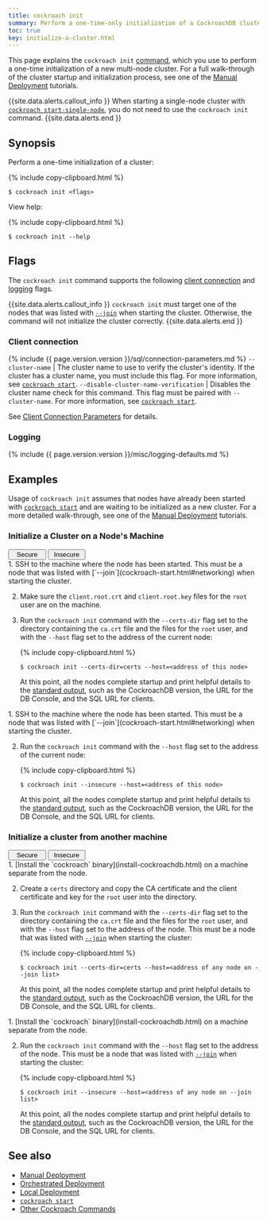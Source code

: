 ```yaml
---
title: cockroach init
summary: Perform a one-time-only initialization of a CockroachDB cluster.
toc: true
key: initialize-a-cluster.html
---
```


This page explains the `cockroach init` [command](cockroach-commands.html), which you use to perform a one-time initialization of a new multi-node cluster. For a full walk-through of the cluster startup and initialization process, see one of the [Manual Deployment](manual-deployment.html) tutorials.

{{site.data.alerts.callout_info }}
When starting a single-node cluster with [`cockroach start-single-node`](cockroach-start-single-node.html), you do not need to use the `cockroach init` command.
{{site.data.alerts.end }}

## Synopsis

Perform a one-time initialization of a cluster:

{% include copy-clipboard.html %}
~~~ shell
$ cockroach init <flags>
~~~

View help:

{% include copy-clipboard.html %}
~~~ shell
$ cockroach init --help
~~~

## Flags

The `cockroach init` command supports the following [client connection](#client-connection) and [logging](#logging) flags.

{{site.data.alerts.callout_info }}
`cockroach init` must target one of the nodes that was listed with [`--join`](cockroach-start.html#networking) when starting the cluster. Otherwise, the command will not initialize the cluster correctly.
{{site.data.alerts.end }}

### Client connection

{% include {{ page.version.version }}/sql/connection-parameters.md %}
`--cluster-name` | The cluster name to use to verify the cluster's identity. If the cluster has a cluster name, you must include this flag. For more information, see [`cockroach start`](cockroach-start.html#general).
`--disable-cluster-name-verification` | Disables the cluster name check for this command. This flag must be paired with `--cluster-name`. For more information, see [`cockroach start`](cockroach-start.html#general).

See [Client Connection Parameters](connection-parameters.html) for details.

### Logging

{% include {{ page.version.version }}/misc/logging-defaults.md %}

## Examples

Usage of `cockroach init` assumes that nodes have already been started with [`cockroach start`](cockroach-start.html) and are waiting to be initialized as a new cluster. For a more detailed walk-through, see one of the [Manual Deployment](manual-deployment.html) tutorials.

### Initialize a Cluster on a Node's Machine

<section class="filters clearfix">
  <button style="width: 15%" class="filter-button" data-scope="secure">Secure</button>
  <button style="width: 15%" class="filter-button" data-scope="insecure">Insecure</button>
</section>

<section class="filter-content" markdown="1" data-scope="secure">
1. SSH to the machine where the node has been started. This must be a node that was listed with [`--join`](cockroach-start.html#networking) when starting the cluster.

2. Make sure the `client.root.crt` and `client.root.key` files for the `root` user are on the machine.

3. Run the `cockroach init` command with the `--certs-dir` flag set to the directory containing the `ca.crt` file and the files for the `root` user, and with the `--host` flag set to the address of the current node:

    {% include copy-clipboard.html %}
    ~~~ shell
    $ cockroach init --certs-dir=certs --host=<address of this node>
    ~~~

    At this point, all the nodes complete startup and print helpful details to the [standard output](cockroach-start.html#standard-output), such as the CockroachDB version, the URL for the DB Console, and the SQL URL for clients.
</section>

<section class="filter-content" markdown="1" data-scope="insecure">
1. SSH to the machine where the node has been started. This must be a node that was listed with [`--join`](cockroach-start.html#networking) when starting the cluster.

2. Run the `cockroach init` command with the `--host` flag set to the address of the current node:

    {% include copy-clipboard.html %}
    ~~~ shell
    $ cockroach init --insecure --host=<address of this node>
    ~~~

    At this point, all the nodes complete startup and print helpful details to the [standard output](cockroach-start.html#standard-output), such as the CockroachDB version, the URL for the DB Console, and the SQL URL for clients.
</section>

### Initialize a cluster from another machine

<section class="filters clearfix">
  <button style="width: 15%" class="filter-button" data-scope="secure">Secure</button>
  <button style="width: 15%" class="filter-button" data-scope="insecure">Insecure</button>
</section>

<section class="filter-content" markdown="1" data-scope="secure">
1. [Install the `cockroach` binary](install-cockroachdb.html) on a machine separate from the node.

2. Create a `certs` directory and copy the CA certificate and the client certificate and key for the `root` user into the directory.

3. Run the `cockroach init` command with the `--certs-dir` flag set to the directory containing the `ca.crt` file and the files for the `root` user, and with the `--host` flag set to the address of the node. This must be a node that was listed with [`--join`](cockroach-start.html#networking) when starting the cluster:

    {% include copy-clipboard.html %}
    ~~~ shell
    $ cockroach init --certs-dir=certs --host=<address of any node on --join list>
    ~~~

    At this point, all the nodes complete startup and print helpful details to the [standard output](cockroach-start.html#standard-output), such as the CockroachDB version, the URL for the DB Console, and the SQL URL for clients.
</section>

<section class="filter-content" markdown="1" data-scope="insecure">
1. [Install the `cockroach` binary](install-cockroachdb.html) on a machine separate from the node.

2. Run the `cockroach init` command with the `--host` flag set to the address of the node. This must be a node that was listed with [`--join`](cockroach-start.html#networking) when starting the cluster:

    {% include copy-clipboard.html %}
    ~~~ shell
    $ cockroach init --insecure --host=<address of any node on --join list>
    ~~~

    At this point, all the nodes complete startup and print helpful details to the [standard output](cockroach-start.html#standard-output), such as the CockroachDB version, the URL for the DB Console, and the SQL URL for clients.
</section>

## See also

- [Manual Deployment](manual-deployment.html)
- [Orchestrated Deployment](orchestration.html)
- [Local Deployment](start-a-local-cluster.html)
- [`cockroach start`](cockroach-start.html)
- [Other Cockroach Commands](cockroach-commands.html)
